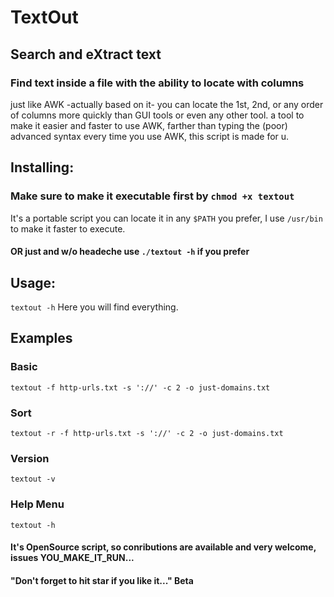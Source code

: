 # TextOut
## Search and eXtract text
### Find text inside a file with the ability to locate with columns
just like AWK -actually based on it- you can locate the 1st, 2nd, or any order of columns more quickly than GUI tools or even any other tool.
a tool to make it easier and faster to use AWK, farther than typing the (poor) advanced syntax every time you use AWK, this script is made for u.
## Installing:
### Make sure to make it executable first by `chmod +x textout`
It's a portable script you can locate it in any `$PATH` you prefer, I use `/usr/bin` to make it faster to execute.
#### OR just and w/o headeche use `./textout -h` if you prefer
## Usage: 
`textout -h` Here you will find everything.
## Examples
### Basic
`textout -f http-urls.txt -s '://' -c 2 -o just-domains.txt`
### Sort
`textout -r -f http-urls.txt -s '://' -c 2 -o just-domains.txt`
### Version
`textout -v`
### Help Menu
`textout -h`
#### It's OpenSource script, so conributions are available and very welcome, issues YOU_MAKE_IT_RUN...
#### "Don't forget to hit star if you like it..." Beta
